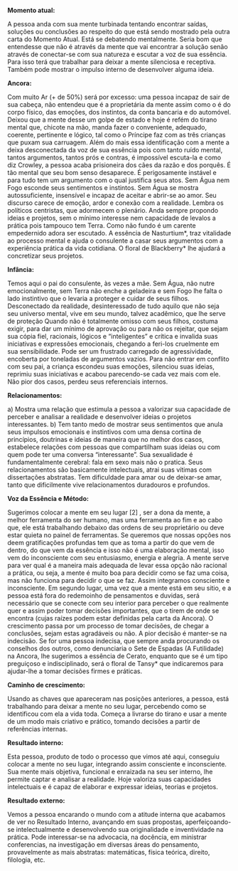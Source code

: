**Momento atual:**

 A pessoa anda com sua mente turbinada tentando encontrar saídas, soluções ou conclusões ao respeito do que está sendo mostrado pela outra carta do Momento Atual. Está se debatendo mentalmente. Seria bom que entendesse que não é através da mente que vai encontrar a solução senão através de conectar-se com sua natureza e escutar a voz de sua essência. Para isso terá que trabalhar para deixar a mente silenciosa e receptiva. Também pode mostrar o impulso interno de desenvolver alguma ideia. 


 **Ancora:** 

Com muito Ar (+ de 50%) será por excesso: uma pessoa incapaz de sair de sua cabeça, não entendeu que é a proprietária da mente assim como o é do corpo físico, das emoções, dos instintos, da conta bancaria e do automóvel. Deixou que a mente desse um golpe de estado e hoje é refém do tirano mental que, chicote na mão, manda fazer o conveniente, adequado, coerente, pertinente e lógico, tal como o Príncipe faz com as três crianças que puxam sua carruagem. Além do mais essa identificação com a mente a deixa desconectada da voz de sua essência pois com tanto ruído mental, tantos argumentos, tantos prós e contras, é impossível escuta-la e como diz Crowley, a pessoa acaba prisioneira dos cães da razão e dos porquês. É tão mental que seu bom senso desaparece. É perigosamente instável e para tudo tem um argumento com o qual justifica seus atos. Sem Água nem Fogo esconde seus sentimentos e instintos. Sem Água se mostra autossuficiente, insensível e incapaz de aceitar e abrir-se ao amor. Seu discurso carece de emoção, ardor e conexão com a realidade. Lembra os políticos centristas, que adormecem o plenário. Anda sempre propondo ideias e projetos, sem o mínimo interesse nem capacidade de levalos a prática pois tampouco tem Terra. Como não fundo é um carente empedernido adora ser escutado. A essência de Nasturtium*, traz vitalidade ao processo mental e ajuda o consulente a casar seus argumentos com a experiência prática da vida cotidiana. O floral de Blackberry* lhe ajudará a concretizar seus projetos. 


**Infância:**

 Temos aqui o pai do consulente, às vezes a mãe. Sem Água, não nutre emocionalmente, sem Terra não enche a geladeira e sem Fogo lhe falta o lado instintivo que o levaria a proteger e cuidar de seus filhos. Desconectado da realidade, desinteressado de tudo aquilo que não seja seu universo mental, vive em seu mundo, talvez acadêmico, que lhe serve de proteção Quando não é totalmente omisso com seus filhos, costuma exigir, para dar um mínimo de aprovação ou para não os rejeitar, que sejam sua cópia fiel, racionais, lógicos e “inteligentes” e crítica e invalida suas iniciativas e expressões emocionais, chegando a feri-los cruelmente em sua sensibilidade. Pode ser um frustrado carregado de agressividade, encoberta por toneladas de argumentos vazios. Para não entrar em conflito com seu pai, a criança escondeu suas emoções, silenciou suas ideias, reprimiu suas iniciativas e acabou parecendo-se cada vez mais com ele. Não pior dos casos, perdeu seus referenciais internos. 


**Relacionamentos:**

 a) Mostra uma relação que estimula a pessoa a valorizar sua capacidade de perceber e analisar a realidade e desenvolver ideias o projetos interessantes. b) Tem tanto medo de mostrar seus sentimentos que anula seus impulsos emocionais e instintivos com uma densa cortina de princípios, doutrinas e ideias de maneira que no melhor dos casos, estabelece relações com pessoas que compartilham suas ideias ou com quem pode ter uma conversa “interessante”. Sua sexualidade é fundamentalmente cerebral: fala em sexo mais não o pratica. Seus relacionamentos são basicamente intelectuais, atrai suas vítimas com dissertações abstratas. Tem dificuldade para amar ou de deixar-se amar, tanto que dificilmente vive relacionamentos duradouros e profundos. 


**Voz da Essência e Método:**

 Sugerimos colocar a mente em seu lugar [2] , ser a dona da mente, a melhor ferramenta do ser humano, mas uma ferramenta ao fim e ao cabo que, ele está trabalhando debaixo das ordens de seu proprietário ou deve estar quieta no painel de ferramentas. Se queremos que nossas opções nos deem gratificações profundas tem que as toma a partir do que vem de dentro, do que vem da essência e isso não é uma elaboração mental, isso vem do inconsciente com seu entusiasmo, energia e alegria. A mente serve para ver qual é a maneira mais adequada de levar essa opção não racional a prática, ou seja, a mente é muito boa para decidir como se faz uma coisa, mas não funciona para decidir o que se faz. Assim integramos consciente e inconsciente. Em segundo lugar, uma vez que a mente está em seu sitio, e a pessoa está fora do redemoinho de pensamentos e duvidas, será necessário que se conecte com seu interior para perceber o que realmente quer e assim poder tomar decisões importantes, que o tirem de onde se encontra (cujas raízes podem estar definidas pela carta da Ancora). O crescimento passa por um processo de tomar decisões, de chegar a conclusões, sejam estas agradáveis ou não. A pior decisão é manter-se na indecisão. Se for uma pessoa indecisa, que sempre anda procurando os conselhos dos outros, como denunciaria o Sete de Espadas (A Futilidade) na Ancora, lhe sugerimos a essência de Cerato, enquanto que se é um tipo preguiçoso e indisciplinado, será o floral de Tansy* que indicaremos para ajudar-lhe a tomar decisões firmes e práticas. 


**Caminho de crescimento:**

 Usando as chaves que apareceram nas posições anteriores, a pessoa, está trabalhando para deixar a mente no seu lugar, percebendo como se identificou com ela a vida toda. Começa a livrarse do tirano e usar a mente de um modo mais criativo e prático, tomando decisões a partir de referências internas. 


**Resultado interno:**

 Esta pessoa, produto de todo o processo que vimos até aqui, conseguiu colocar a mente no seu lugar, integrando assim consciente e inconsciente. Sua mente mais objetiva, funcional e enraizada na seu ser interno, lhe permite captar e analisar a realidade. Hoje valoriza suas capacidades intelectuais e é capaz de elaborar e expressar ideias, teorias e projetos. 


**Resultado externo:**

 Vemos a pessoa encarando o mundo com a atitude interna que acabamos de ver no Resultado Interno, avançando em suas propostas, aperfeiçoando-se intelectualmente e desenvolvendo sua originalidade e inventividade na prática. Pode interessar-se na advocacia, na docência, em ministrar conferencias, na investigação em diversas áreas do pensamento, provavelmente as mais abstratas: matemáticas, física teórica, direito, filologia, etc.
